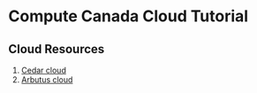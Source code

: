 # Compute Canada Cloud Tutorial

## Cloud Resources

1. [Cedar cloud](http://cedar.cloud.computecanada.ca)
2. [Arbutus cloud](http://arbutus.cloud.computecanada.ca)
